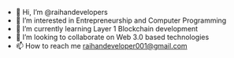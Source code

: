 - 👋 Hi, I’m @raihandevelopers
- 👀 I’m interested in Entrepreneurship and Computer Programming
- 🌱 I’m currently learning Layer 1 Blockchain development
- 💞️ I’m looking to collaborate on Web 3.0 based technologies
- 📫 How to reach me raihandeveloper001@gmail.com

<!---
raihandevelopers/raihandevelopers is a ✨ special ✨ repository because its `README.md` (this file) appears on your GitHub profile.
You can click the Preview link to take a look at your changes.
--->
